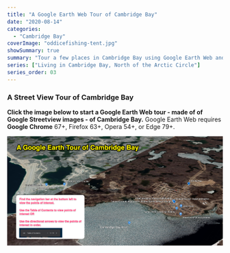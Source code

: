```yaml
---
title: "A Google Earth Web Tour of Cambridge Bay"
date: "2020-08-14"
categories: 
  - "Cambridge Bay"
coverImage: "oddicefishing-tent.jpg"
showSummary: true
summary: "Tour a few places in Cambridge Bay using Google Earth Web and Google Streetview images."
series: ["Living in Cambridge Bay, North of the Arctic Circle"]
series_order: 03
---
```

### A Street View Tour of Cambridge Bay

**Click the image below to start a Google Earth Web tour - made of of Google Streetview images - of Cambridge Bay.** Google Earth Web requires **Google Chrome** 67+, Firefox 63+, Opera 54+, or Edge 79+.

[![](featured-Google_Earth_Tour.png)](https://earth.google.com/web/data=Mj8KPQo7CiExQnVxN005OGFMdDlwelFuMTBrQU1mRmxybV9wcDFwcEcSFgoUMEM5MTYwQjA3MjE0OUQxNkE1N0M)